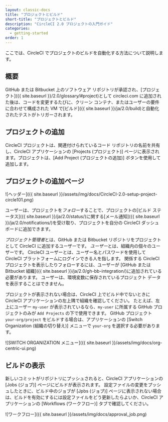 ```yaml
---
layout: classic-docs
title: "プロジェクトとビルド"
short-title: "プロジェクトとビルド"
description: "CircleCI 2.0 プロジェクトの入門ガイド"
categories:
  - getting-started
order: 1
---
```


ここでは、CircleCI でプロジェクトのビルドを自動化する方法について説明します。

## 概要

GitHub または Bitbucket 上のソフトウェア リポジトリが承認され、[プロジェクト]({{ site.baseurl }}/2.0/glossary/#project)として circleci.com に追加された後は、コードを変更するたびに、クリーン コンテナ、またはユーザーの要件に合わせて構成された VM で[ビルド]({{ site.baseurl }}/ja/2.0/build)と自動化されたテストがトリガーされます。

## プロジェクトの追加

CircleCI プロジェクトは、関連付けられているコード リポジトリの名前を共有し、CircleCI アプリケーションの [Projects (プロジェクト)] ページに表示されます。プロジェクトは、[Add Project (プロジェクトの追加)] ボタンを使用して追加します。

## プロジェクトの追加ページ

![ヘッダー]({{ site.baseurl }}/assets/img/docs/CircleCI-2.0-setup-project-circle101.png)

ユーザーは、プロジェクトを*フォロー*することで、プロジェクトの[ビルド ステータス]({{ site.baseurl }}/ja/2.0/status/)に関する[メール通知]({{ site.baseurl }}/ja/2.0/notifications/)を受け取り、プロジェクトを自分の CircleCI ダッシュボードに追加できます。

*プロジェクト管理者*とは、GitHub または Bitbucket リポジトリをプロジェクトとして CircleCI に追加するユーザーです。 *ユーザー*とは、組織内の個々のユーザーです。 CircleCI ユーザーとは、ユーザー名とパスワードを使用して CircleCI プラットフォームにログインできる人を指します。 関係する CircleCI プロジェクトを表示したりフォローするには、ユーザーが [GitHub または Bitbucket 組織]({{ site.baseurl }}/ja/2.0/gh-bb-integration/)に追加されている必要があります。 ユーザーは、環境変数に保存されているプロジェクト データを表示することはできません。

プロジェクトが表示されない場合は、CircleCI 上でビルド中でないときに CircleCI アプリケーションの左上隅で組織を確認してください。 たとえば、左上にユーザー `my-user` が表示されているなら、`my-user` に所属する GitHub プロジェクトのみが `Add Projects` の下で使用できます。 GitHub プロジェクト `your-org/project` をビルドする場合は、アプリケーションの [Switch Organization (組織の切り替え)] メニューで `your-org` を選択する必要があります。

![SWITCH ORGANIZATION メニュー]({{ site.baseurl }}/assets/img/docs/org-centric-ui.png)

## ビルドの表示

新しいコミットがリポジトリにプッシュされると、CircleCI アプリケーションの [Jobs (ジョブ)] ページにビルドが表示されます。 設定ファイルの変更をプッシュしたときに、ビルド中のジョブが [Jpbs (ジョブ)] ページに表示されない場合は、ビルドを有効にするには設定ファイルをどう更新したらよいか、CircleCI アプリケーションの [Workflows (ワークフロー)] タブで確認してください。

![ワークフロー]({{ site.baseurl }}/assets/img/docs/approval_job.png)

